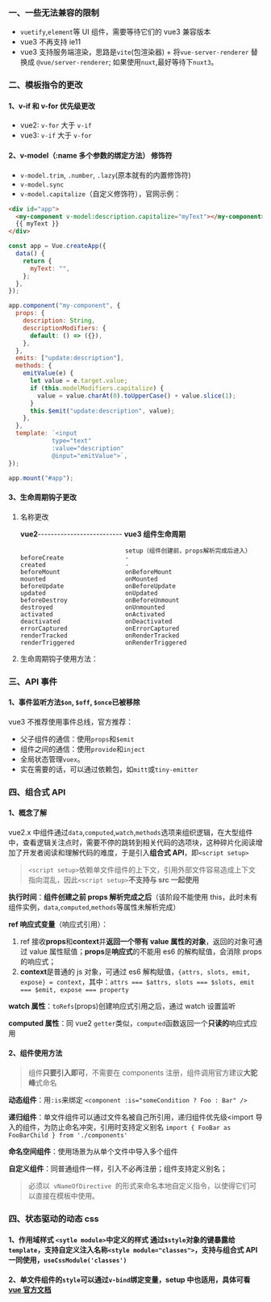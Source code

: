 ### 一、一些无法兼容的限制

- `vuetify`,`element`等 UI 组件，需要等待它们的 vue3 兼容版本
- vue3 不再支持 ie11
- vue3 支持服务端渲染，思路是`vite`(包渲染器) + 将`vue-server-renderer` 替换成 `@vue/server-renderer`; 如果使用`nuxt`,最好等待下`nuxt3`。

### 二、模板指令的更改

#### 1、v-if 和 v-for 优先级更改

- vue2: `v-for` 大于 `v-if`
- vue3: `v-if` 大于 `v-for`

#### 2、v-model（:name 多个参数的绑定方法） 修饰符

- `v-model.trim`, `.number`, `.lazy`(原本就有的内置修饰符)
- `v-model.sync`
- `v-model.capitalize`（自定义修饰符），官网示例：

```html
<div id="app">
  <my-component v-model:description.capitalize="myText"></my-component>
  {{ myText }}
</div>
```

```javascript
const app = Vue.createApp({
  data() {
    return {
      myText: "",
    };
  },
});

app.component("my-component", {
  props: {
    description: String,
    descriptionModifiers: {
      default: () => ({}),
    },
  },
  emits: ["update:description"],
  methods: {
    emitValue(e) {
      let value = e.target.value;
      if (this.modelModifiers.capitalize) {
        value = value.charAt(0).toUpperCase() + value.slice(1);
      }
      this.$emit("update:description", value);
    },
  },
  template: `<input
            type="text"
            :value="description"
            @input="emitValue">`,
});

app.mount("#app");
```

#### 3、生命周期钩子更改

1.  名称更改

    **vue2**-------------------------- **vue3 组件生命周期**

                                     setup（组件创建前，props解析完成后进入）
        beforeCreate                 -
        created                      -
        beforeMount                  onBeforeMount
        mounted                      onMounted
        beforeUpdate                 onBeforeUpdate
        updated                      onUpdated
        beforeDestroy                onBeforeUnmount
        destroyed                    onUnmounted
        activated                    onActivated
        deactivated                  onDeactivated
        errorCaptured                onErrorCaptured
        renderTracked                onRenderTracked
        renderTriggered              onRenderTriggered

2.  生命周期钩子使用方法：

### 三、API 事件

#### 1、事件监听方法`$on`, `$off`, `$once`已被移除

vue3 不推荐使用事件总线，官方推荐：

- 父子组件的通信：使用`props`和`$emit`
- 组件之间的通信：使用`provide`和`inject`
- 全局状态管理`vuex`。
- 实在需要的话，可以通过依赖包，如`mitt`或`tiny-emitter`

### 四、组合式 API

#### 1、概念了解

vue2.x 中组件通过`data`,`computed`,`watch`,`methods`选项来组织逻辑，在大型组件中，查看逻辑关注点时，需要不停的跳转到相关代码的选项块，这种碎片化阅读增加了开发者阅读和理解代码的难度，于是引入**组合式 API**，即`<script setup>`

> `<script setup>`依赖单文件组件的上下文，引用外部文件容易造成上下文指向混乱，因此`<script setup>`**不支持与 src 一起使用**

**执行时间**：**组件创建之前 props 解析完成之后**（该阶段不能使用 this，此时未有组件实例，`data`,`computed`,`methods`等属性未解析完成）

**ref 响应式变量**（响应式引用）：

1. ref 接收**props**和**context**并**返回一个带有 value 属性的对象**，返回的对象可通过 value 属性赋值；**props**是**响应式**的不能用 es6 的解构赋值，会消除 props 的响应式；
2. **context**是普通的 js 对象，可通过 es6 解构赋值，`{attrs, slots, emit, expose} = context`，其中：`attrs === $attrs, slots === $slots, emit === $emit, expose === property`

**watch 属性**：`toRefs`(props)创建响应式引用之后，通过 watch 设置监听

**computed 属性**：同 vue2 `getter`类似，`computed`函数返回一个**只读的**响应式应用

#### 2、组件使用方法

> 组件**只要引入即可**，不需要在 components 注册，组件调用官方建议**大驼峰**式命名

**动态组件**：用`:is`来绑定 `<component :is="someCondition ? Foo : Bar" />`

**递归组件**：单文件组件可以通过文件名被自己所引用，递归组件优先级<import 导入的组件，为防止命名冲突，引用时支持定义别名 `import { FooBar as FooBarChild } from './components' `

**命名空间组件**：使用场景为从单个文件中导入多个组件

**自定义组件**：同普通组件一样，引入不必再注册；组件支持定义别名；

> 必须以  `vNameOfDirective`  的形式来命名本地自定义指令，以使得它们可以直接在模板中使用。

### 四、状态驱动的动态 css

#### 1、作用域样式 `<sytle module>`中定义的样式 通过`$style`对象的键暴露给`template`，支持自定义注入名称`<style module="classes">`，支持与组合式 API 一同使用，`useCssModule('classes')`

#### 2、单文件组件的`style`可以通过`v-bind`绑定变量，setup 中也适用，具体可看[vue 官方文档](https://v3.cn.vuejs.org/api/sfc-style.html#%E7%8A%B6%E6%80%81%E9%A9%B1%E5%8A%A8%E7%9A%84%E5%8A%A8%E6%80%81-css)
